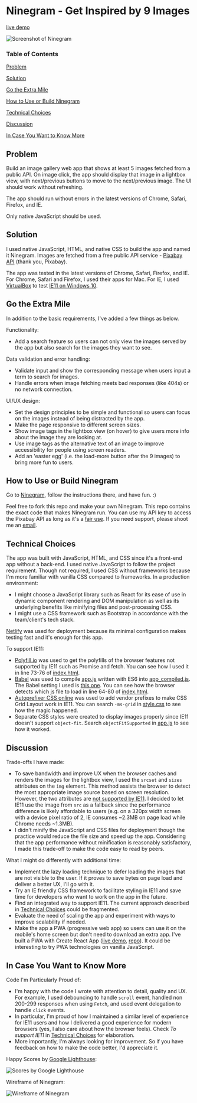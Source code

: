# Ninegram - Get Inspired by 9 Images

[live demo](https://ninegram.netlify.com)

![Screenshot of Ninegram](https://i.ibb.co/GxjpZ2p/Screenshot-of-Ninegram.png)

### Table of Contents

[Problem](https://github.com/cherylz/ninegram#problem)

[Solution](https://github.com/cherylz/ninegram#solution)

[Go the Extra Mile](https://github.com/cherylz/ninegram#go-the-extra-mile)

[How to Use or Build Ninegram](https://github.com/cherylz/ninegram#how-to-use-or-build-ninegram)

[Technical Choices](https://github.com/cherylz/ninegram#technical-choices)

[Discussion](https://github.com/cherylz/ninegram#discussion)

[In Case You Want to Know More](https://github.com/cherylz/ninegram#in-case-you-want-to-know-more)

## Problem

Build an image gallery web app that shows at least 5 images fetched from a public API. On image click, the app should display that image in a lightbox view, with next/previous buttons to move to the next/previous image. The UI should work without refreshing.

The app should run without errors in the latest versions of Chrome, Safari, Firefox, and IE.

Only native JavaScript should be used.

## Solution

I used native JavaScript, HTML, and native CSS to build the app and named it Ninegram. Images are fetched from a free public API service - [Pixabay API](https://pixabay.com/api/docs/) (thank you, Pixabay).

The app was tested in the latest versions of Chrome, Safari, Firefox, and IE. For Chrome, Safari and Firefox, I used their apps for Mac. For IE, I used [VirtualBox](https://www.virtualbox.org/wiki/VirtualBox) to test [IE11 on Windows 10](https://www.microsoft.com/en-us/software-download/windows10ISO).

## Go the Extra Mile

In addition to the basic requirements, I've added a few things as below.

Functionality:

- Add a search feature so users can not only view the images served by the app but also search for the images they want to see.

Data validation and error handling:

- Validate input and show the corresponding message when users input a term to search for images.
- Handle errors when image fetching meets bad responses (like 404s) or no network connection.

UI/UX design:

- Set the design principles to be simple and functional so users can focus on the images instead of being distracted by the app.
- Make the page responsive to different screen sizes.
- Show image tags in the lightbox view (on hover) to give users more info about the image they are looking at.
- Use image tags as the alternative text of an image to improve accessibility for people using screen readers.
- Add an 'easter egg' (i.e. the load-more button after the 9 images) to bring more fun to users.

## How to Use or Build Ninegram

Go to [Ninegram](https://ninegram.netlify.com), follow the instructions there, and have fun. :)

Feel free to fork this repo and make your own Ninegram. This repo contains the exact code that makes Ninegram run. You can use my API key to access the Pixabay API as long as it's a [fair use](https://pixabay.com/api/docs/#api_rate_limit). If you need support, please shoot me an [email](mailto:czcodes@gmail.com).

## Technical Choices

The app was built with JavaScript, HTML, and CSS since it's a front-end app without a back-end. I used native JavaScript to follow the project requirement. Though not required, I used CSS without frameworks because I'm more familiar with vanilla CSS compared to frameworks. In a production environment:

- I might choose a JavaScript library such as React for its ease of use in dynamic component rendering and DOM manipulation as well as its underlying benefits like minifying files and post-processing CSS.
- I might use a CSS framework such as Bootstrap in accordance with the team/client's tech stack.

[Netlify](https://www.netlify.com/) was used for deployment because its minimal configuration makes testing fast and it's enough for this app.

To support IE11:

- [Polyfill.io](https://polyfill.io/v3/) was used to get the polyfills of the browser features not supported by IE11 such as Promise and fetch. You can see how I used it in line 73-76 of [index.html](https://github.com/cherylz/ninegram/blob/master/index.html).
- [Babel](https://babeljs.io/) was used to compile [app.js](https://github.com/cherylz/ninegram/blob/master/app.js) written with ES6 into [app_compiled.js](https://github.com/cherylz/ninegram/blob/master/app_compiled.js). The Babel setting I used is [this one](https://babeljs.io/repl/#?babili=false&browsers=&build=&builtIns=false&spec=false&loose=false&code_lz=Q&debug=false&forceAllTransforms=false&shippedProposals=false&circleciRepo=&evaluate=false&fileSize=false&timeTravel=false&sourceType=module&lineWrap=true&presets=es2015%2Cenv&prettier=false&targets=&version=7.4.3&externalPlugins=). You can see how the browser detects which js file to load in line 64-80 of [index.html](https://github.com/cherylz/ninegram/blob/master/index.html).
- [Autoprefixer CSS online](https://autoprefixer.github.io/) was used to add vendor prefixes to make CSS Grid Layout work in IE11. You can search `-ms-grid` in [style.css](https://github.com/cherylz/ninegram/blob/master/style.css) to see how the magic happened.
- Separate CSS styles were created to display images properly since IE11 doesn't support `object-fit`. Search `objectFitSupported` in [app.js](https://github.com/cherylz/ninegram/blob/master/app.js) to see how it worked.

## Discussion

Trade-offs I have made:

- To save bandwidth and improve UX when the browser caches and renders the images for the lightbox view, I used the `srcset` and `sizes` attributes on the `img` element. This method assists the browser to detect the most appropriate image source based on screen resolution. However, the two attributes are [not supported by IE11](https://caniuse.com/#search=srcset). I decided to let IE11 use the image from `src` as a fallback since the performance difference is likely affordable to users (e.g. on a 320px width screen with a device pixel ratio of 2, IE consumes ~2.3MB on page load while Chrome needs ~1.3MB).
- I didn't minify the JavaScript and CSS files for deployment though the practice would reduce the file size and speed up the app. Considering that the app performance without minification is reasonably satisfactory, I made this trade-off to make the code easy to read by peers.

What I might do differently with additional time:

- Implement the lazy loading technique to defer loading the images that are not visible to the user. If it proves to save bytes on page load and deliver a better UX, I'll go with it.
- Try an IE friendly CSS framework to facilitate styling in IE11 and save time for developers who want to work on the app in the future.
- Find an integrated way to support IE11. The current approach described in [Technical Choices](https://github.com/cherylz/ninegram#technical-choices) could be fragmented.
- Evaluate the need of scaling the app and experiment with ways to improve scalability if needed.
- Make the app a PWA (progressive web app) so users can use it on the mobile's home screen but don't need to download an extra app. I've built a PWA with Create React App ([live demo](https://castalleys.com), [repo](https://github.com/cherylz/castalleys)). It could be interesting to try PWA technologies on vanilla JavaScript.

## In Case You Want to Know More

Code I'm Particularly Proud of:

- I'm happy with the code I wrote with attention to detail, quality and UX. For example, I used debouncing to handle `scroll` event, handled non 200-299 responses when using `Fetch`, and used event delegation to handle `click` events.
- In particular, I'm proud of how I maintained a similar level of experience for IE11 users and how I delivered a good experience for modern browsers (yes, I also care about how the browser feels). Check _To support IE11_ in [Technical Choices](https://github.com/cherylz/ninegram#technical-choices) for elaboration.
- More importantly, I'm always looking for improvement. So if you have feedback on how to make the code better, I'd appreciate it.

Happy Scores by [Google Lighthouse](https://developers.google.com/web/tools/lighthouse/):

![Scores by Google Lighthouse](https://i.ibb.co/3dHB6G8/Scores-by-Google-Lighthouse.png)

Wireframe of Ninegram:

![Wireframe of Ninegram](https://i.ibb.co/N7d5DDn/wireframe.jpg)
